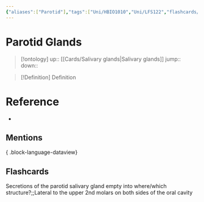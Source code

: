 ```yaml
---
{"aliases":["Parotid"],"tags":["Uni/HBIO1010","Uni/LFS122","flashcards/LFS122"],"dg-publish":true,"permalink":"/cards/parotid-glands/","dgPassFrontmatter":true}
---
```


# Parotid Glands

> [!ontology]
> up:: [[Cards/Salivary glands\|Salivary glands]]
> jump:: 
> down:: 

> [!Definition] Definition
> 

# Reference
- 

## Mentions

{ .block-language-dataview}

## Flashcards

Secretions of the parotid salivary gland empty into where/which structure?;;Lateral to the upper 2nd molars on both sides of the oral cavity
<!--SR:!2023-10-26,2,150-->